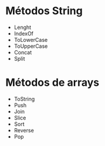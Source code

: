 # Métodos String

- Lenght
- IndexOf
- ToLowerCase
- ToUpperCase
- Concat
- Split

# Métodos de arrays

- ToString
- Push
- Join
- Slice
- Sort
- Reverse
- Pop

